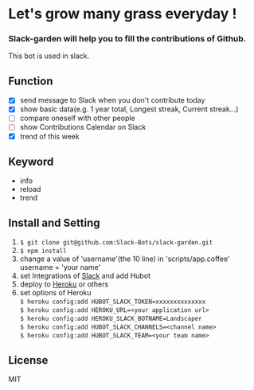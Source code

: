 # Let's grow many grass everyday !  

### Slack-garden will help you to fill the contributions of Github.  
This bot is used in slack.  

## Function
- [x] send message to Slack when you don't contribute today  
- [x] show basic data(e.g. 1 year total, Longest streak, Current streak...)    
- [ ] compare oneself with other people    
- [ ] show Contributions Calendar on Slack  
- [x] trend of this week  

## Keyword
- info  
- reload  
- trend  

## Install and Setting
1. `$ git clone git@github.com:Slack-Bots/slack-garden.git`  
2. `$ npm install`  
3. change a value of 'username'(the 10 line) in 'scripts/app.coffee'  
username = 'your name'  
4. set Integrations of [Slack](https://slack.com/) and add Hubot  
5. deploy to [Heroku](https://www.heroku.com/) or others  
6. set options of Heroku  
`$ heroku config:add HUBOT_SLACK_TOKEN=xxxxxxxxxxxxxx`  
`$ heroku config:add HEROKU_URL=<your application url>`  
`$ heroku config:add HEROKU_SLACK_BOTNAME=Landscaper`  
`$ heroku config:add HUBOT_SLACK_CHANNELS=<channel name>`  
`$ heroku config:add HUBOT_SLACK_TEAM=<your team name>`    

## License
MIT  